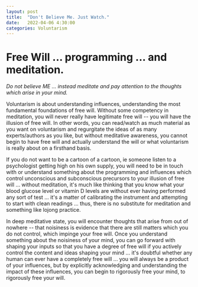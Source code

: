 ```yaml
---
layout: post
title:  "Don't Believe Me. Just Watch."
date:   2022-04-06 4:30:00
categories: Voluntarism
---
```


# Free Will ... programming ... and meditation.

*Do not believe ME ... instead meditate and pay attention to the thoughts which arise in your mind.*

Voluntarism is about understanding influences, understanding the most fundamental foundations of free will. Without some competency in meditation, you will never really have legitimate free will -- you will have the illusion of free will. In other words, you can read/watch as much material as you want on voluntarism and regurgitate the ideas of as many experts/authors as you like, but without meditative awareness, you cannot begin to have free will and actually understand the will or what voluntarism is really about on a firsthand basis.

If you do not want to be a cartoon of a cartoon, ie someone listen to a psychologist getting high on his own supply, you will need to be in touch with or understand something about the programming and influences which control unconscious and subconscious precursors to your illusion of free will ... without meditation, it's much like thinking that you know what your blood glucose level or vitamin D levels are without ever having performed any sort of test ... it's a matter of calibrating the instrument and attempting to start with clean readings ... thus, there is no substitute for meditation and something like lojong practice. 

In deep meditative state, you will encounter thoughts that arise from out of nowhere -- that noisiness is evidence that there are still matters which you do not control, which impinge your free will. Once you understand something about the noisiness of your mind, you can go forward with shaping your inputs so that you have a degree of free will if you actively control the content and ideas shaping your mind ... it's doubtful whether any human can ever have a completely free will ... you will always be a product of your influences, but by explicitly acknowledging and understanding the impact of these influences, you can begin to rigorously free your mind, to rigorously free your will.

